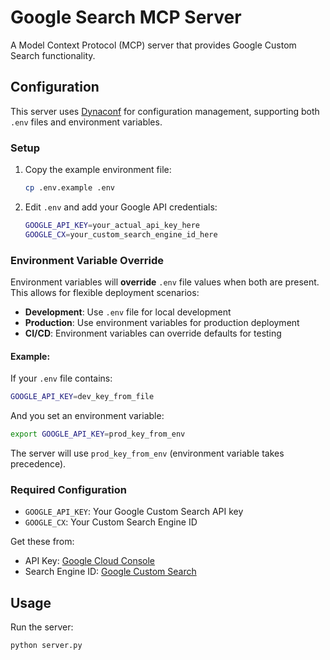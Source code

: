 # Google Search MCP Server

A Model Context Protocol (MCP) server that provides Google Custom Search functionality.

## Configuration

This server uses [Dynaconf](https://www.dynaconf.com/) for configuration management, supporting both `.env` files and environment variables.

### Setup

1. Copy the example environment file:
   ```bash
   cp .env.example .env
   ```

2. Edit `.env` and add your Google API credentials:
   ```bash
   GOOGLE_API_KEY=your_actual_api_key_here
   GOOGLE_CX=your_custom_search_engine_id_here
   ```

### Environment Variable Override

Environment variables will **override** `.env` file values when both are present. This allows for flexible deployment scenarios:

- **Development**: Use `.env` file for local development
- **Production**: Use environment variables for production deployment
- **CI/CD**: Environment variables can override defaults for testing

#### Example:

If your `.env` file contains:
```bash
GOOGLE_API_KEY=dev_key_from_file
```

And you set an environment variable:
```bash
export GOOGLE_API_KEY=prod_key_from_env
```

The server will use `prod_key_from_env` (environment variable takes precedence).

### Required Configuration

- `GOOGLE_API_KEY`: Your Google Custom Search API key
- `GOOGLE_CX`: Your Custom Search Engine ID

Get these from:
- API Key: [Google Cloud Console](https://console.developers.google.com/)
- Search Engine ID: [Google Custom Search](https://cse.google.com/cse/all)

## Usage

Run the server:
```bash
python server.py
```
